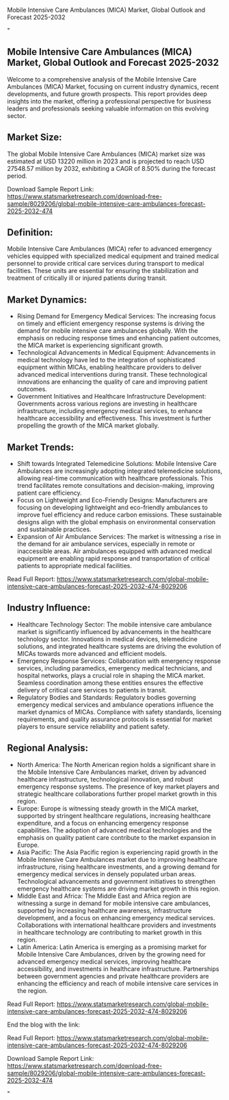 Mobile Intensive Care Ambulances (MICA) Market, Global Outlook and Forecast 2025-2032 

"<h2>Mobile Intensive Care Ambulances (MICA) Market, Global Outlook and Forecast 2025-2032</h2>

<p>Welcome to a comprehensive analysis of the Mobile Intensive Care Ambulances (MICA) Market, focusing on current industry dynamics, recent developments, and future growth prospects. This report provides deep insights into the market, offering a professional perspective for business leaders and professionals seeking valuable information on this evolving sector.</p>

<h2>Market Size:</h2>
<p>The global Mobile Intensive Care Ambulances (MICA) market size was estimated at USD 13220 million in 2023 and is projected to reach USD 27548.57 million by 2032, exhibiting a CAGR of 8.50% during the forecast period.</p>
<p>Download Sample Report Link: <a href='https://www.statsmarketresearch.com/download-free-sample/8029206/global-mobile-intensive-care-ambulances-forecast-2025-2032-474'>https://www.statsmarketresearch.com/download-free-sample/8029206/global-mobile-intensive-care-ambulances-forecast-2025-2032-474</a></p>

<h2>Definition:</h2>
<p>Mobile Intensive Care Ambulances (MICA) refer to advanced emergency vehicles equipped with specialized medical equipment and trained medical personnel to provide critical care services during transport to medical facilities. These units are essential for ensuring the stabilization and treatment of critically ill or injured patients during transit.</p>

<h2>Market Dynamics:</h2>
<ul>
  <li>Rising Demand for Emergency Medical Services: The increasing focus on timely and efficient emergency response systems is driving the demand for mobile intensive care ambulances globally. With the emphasis on reducing response times and enhancing patient outcomes, the MICA market is experiencing significant growth.</li>
  
  <li>Technological Advancements in Medical Equipment: Advancements in medical technology have led to the integration of sophisticated equipment within MICAs, enabling healthcare providers to deliver advanced medical interventions during transit. These technological innovations are enhancing the quality of care and improving patient outcomes.</li>
  
  <li>Government Initiatives and Healthcare Infrastructure Development: Governments across various regions are investing in healthcare infrastructure, including emergency medical services, to enhance healthcare accessibility and effectiveness. This investment is further propelling the growth of the MICA market globally.</li>
</ul>

<h2>Market Trends:</h2>
<ul>
  <li>Shift towards Integrated Telemedicine Solutions: Mobile Intensive Care Ambulances are increasingly adopting integrated telemedicine solutions, allowing real-time communication with healthcare professionals. This trend facilitates remote consultations and decision-making, improving patient care efficiency.</li>
  
  <li>Focus on Lightweight and Eco-Friendly Designs: Manufacturers are focusing on developing lightweight and eco-friendly ambulances to improve fuel efficiency and reduce carbon emissions. These sustainable designs align with the global emphasis on environmental conservation and sustainable practices.</li>
  
  <li>Expansion of Air Ambulance Services: The market is witnessing a rise in the demand for air ambulance services, especially in remote or inaccessible areas. Air ambulances equipped with advanced medical equipment are enabling rapid response and transportation of critical patients to appropriate medical facilities.</li>
</ul>
<p>Read Full Report: <a href='https://www.statsmarketresearch.com/global-mobile-intensive-care-ambulances-forecast-2025-2032-474-8029206'>https://www.statsmarketresearch.com/global-mobile-intensive-care-ambulances-forecast-2025-2032-474-8029206</a></p>

<h2>Industry Influence:</h2>
<ul>
  <li>Healthcare Technology Sector: The mobile intensive care ambulance market is significantly influenced by advancements in the healthcare technology sector. Innovations in medical devices, telemedicine solutions, and integrated healthcare systems are driving the evolution of MICAs towards more advanced and efficient models.</li>
  
  <li>Emergency Response Services: Collaboration with emergency response services, including paramedics, emergency medical technicians, and hospital networks, plays a crucial role in shaping the MICA market. Seamless coordination among these entities ensures the effective delivery of critical care services to patients in transit.</li>
  
  <li>Regulatory Bodies and Standards: Regulatory bodies governing emergency medical services and ambulance operations influence the market dynamics of MICAs. Compliance with safety standards, licensing requirements, and quality assurance protocols is essential for market players to ensure service reliability and patient safety.</li>
</ul>

<h2>Regional Analysis:</h2>
<ul>
  <li>North America: The North American region holds a significant share in the Mobile Intensive Care Ambulances market, driven by advanced healthcare infrastructure, technological innovation, and robust emergency response systems. The presence of key market players and strategic healthcare collaborations further propel market growth in this region.</li>
  
  <li>Europe: Europe is witnessing steady growth in the MICA market, supported by stringent healthcare regulations, increasing healthcare expenditure, and a focus on enhancing emergency response capabilities. The adoption of advanced medical technologies and the emphasis on quality patient care contribute to the market expansion in Europe.</li>
  
  <li>Asia Pacific: The Asia Pacific region is experiencing rapid growth in the Mobile Intensive Care Ambulances market due to improving healthcare infrastructure, rising healthcare investments, and a growing demand for emergency medical services in densely populated urban areas. Technological advancements and government initiatives to strengthen emergency healthcare systems are driving market growth in this region.</li>
  
  <li>Middle East and Africa: The Middle East and Africa region are witnessing a surge in demand for mobile intensive care ambulances, supported by increasing healthcare awareness, infrastructure development, and a focus on enhancing emergency medical services. Collaborations with international healthcare providers and investments in healthcare technology are contributing to market growth in this region.</li>
  
  <li>Latin America: Latin America is emerging as a promising market for Mobile Intensive Care Ambulances, driven by the growing need for advanced emergency medical services, improving healthcare accessibility, and investments in healthcare infrastructure. Partnerships between government agencies and private healthcare providers are enhancing the efficiency and reach of mobile intensive care services in the region.</li>
</ul>
<p>Read Full Report: <a href='https://www.statsmarketresearch.com/global-mobile-intensive-care-ambulances-forecast-2025-2032-474-8029206'>https://www.statsmarketresearch.com/global-mobile-intensive-care-ambulances-forecast-2025-2032-474-8029206</a></p>

<p>End the blog with the link:</p>
<p>Read Full Report: <a href='https://www.statsmarketresearch.com/global-mobile-intensive-care-ambulances-forecast-2025-2032-474-8029206'>https://www.statsmarketresearch.com/global-mobile-intensive-care-ambulances-forecast-2025-2032-474-8029206</a></p>
<p>Download Sample Report Link: <a href='https://www.statsmarketresearch.com/download-free-sample/8029206/global-mobile-intensive-care-ambulances-forecast-2025-2032-474'>https://www.statsmarketresearch.com/download-free-sample/8029206/global-mobile-intensive-care-ambulances-forecast-2025-2032-474</a></p>"
